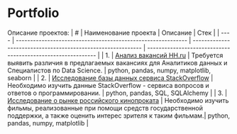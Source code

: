 # Portfolio

Описание проектов:
| #    | Наименование проекта                | Описание                                                     | Стек                                                         |
| ---- | ------------------------------------------------------------ | ------------------------------------------------------------ | ------------------------------------------------------------ |
| 1.   | [Анализ вакансий HH.ru](https://github.com/minikleo/Portfolio/tree/cdf318327ade642df9342cb19559ec23b4c9434e/%D0%90%D0%BD%D0%B0%D0%BB%D0%B8%D0%B7%20%D0%B2%D0%B0%D0%BA%D0%B0%D0%BD%D1%81%D0%B8%D0%B9%20HH.ru) | Требуется выявить различия в предлагаемых вакансиях для Аналитиков данных и Специалистов по Data Science. | python, pandas, numpy, matplotlib, seaborn       |
| 2.   | [Исследование базы данных сервиса StackOverflow](https://github.com/minikleo/Portfolio/tree/cdf318327ade642df9342cb19559ec23b4c9434e/%D0%98%D1%81%D1%81%D0%BB%D0%B5%D0%B4%D0%BE%D0%B2%D0%B0%D0%BD%D0%B8%D0%B5%20%D0%B1%D0%B0%D0%B7%D1%8B%20%D0%B4%D0%B0%D0%BD%D0%BD%D1%8B%D1%85%20%D1%81%D0%B5%D1%80%D0%B2%D0%B8%D1%81%D0%B0%20StackOverflow) | Необходимо изучить данные StackOverflow - сервиса вопросов и ответов о программировании. | python, pandas, SQL, SQLAlchemy |
| 3.   | [Исследование о рынке российского кинопроката](https://github.com/minikleo/Portfolio/tree/cdf318327ade642df9342cb19559ec23b4c9434e/%D0%98%D1%81%D1%81%D0%BB%D0%B5%D0%B4%D0%BE%D0%B2%D0%B0%D0%BD%D0%B8%D0%B5%20%D0%B4%D0%B0%D0%BD%D0%BD%D1%8B%D1%85%20%D0%BE%20%D1%80%D0%BE%D1%81%D1%81%D0%B8%D0%B9%D1%81%D0%BA%D0%BE%D0%BC%20%D0%BA%D0%B8%D0%BD%D0%BE%D0%BF%D1%80%D0%BE%D0%BA%D0%B0%D1%82%D0%B5) | Необходимо изучить фильмы, реализованные при помощи средств государственной поддержки, а также оценить интерес зрителя к таким фильмам.| python, pandas, numpy, matplotlib |
